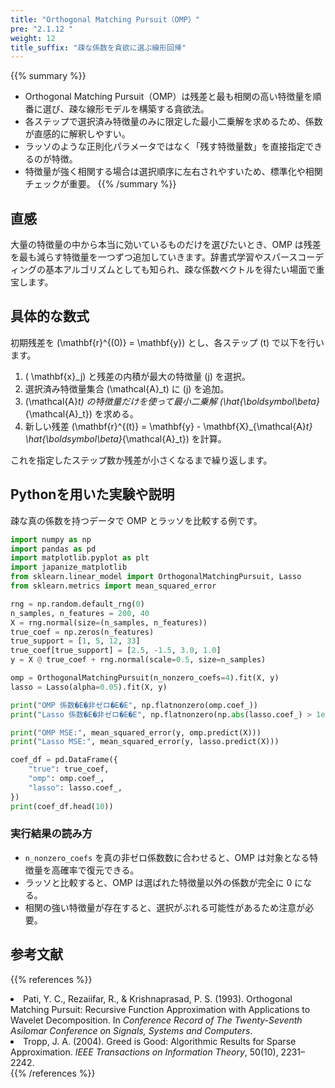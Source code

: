 ```yaml
---
title: "Orthogonal Matching Pursuit（OMP）"
pre: "2.1.12 "
weight: 12
title_suffix: "疎な係数を貪欲に選ぶ線形回帰"
---
```


{{% summary %}}
- Orthogonal Matching Pursuit（OMP）は残差と最も相関の高い特徴量を順番に選び、疎な線形モデルを構築する貪欲法。
- 各ステップで選択済み特徴量のみに限定した最小二乗解を求めるため、係数が直感的に解釈しやすい。
- ラッソのような正則化パラメータではなく「残す特徴量数」を直接指定できるのが特徴。
- 特徴量が強く相関する場合は選択順序に左右されやすいため、標準化や相関チェックが重要。
{{% /summary %}}

## 直感
大量の特徴量の中から本当に効いているものだけを選びたいとき、OMP は残差を最も減らす特徴量を一つずつ追加していきます。辞書式学習やスパースコーディングの基本アルゴリズムとしても知られ、疎な係数ベクトルを得たい場面で重宝します。

## 具体的な数式
初期残差を \(\mathbf{r}^{(0)} = \mathbf{y}\) とし、各ステップ \(t\) で以下を行います。

1. \( \mathbf{x}_j\) と残差の内積が最大の特徴量 \(j\) を選択。
2. 選択済み特徴量集合 \(\mathcal{A}_t\) に \(j\) を追加。
3. \(\mathcal{A}_t\) の特徴量だけを使って最小二乗解 \(\hat{\boldsymbol\beta}_{\mathcal{A}_t}\) を求める。
4. 新しい残差 \(\mathbf{r}^{(t)} = \mathbf{y} - \mathbf{X}_{\mathcal{A}_t} \hat{\boldsymbol\beta}_{\mathcal{A}_t}\) を計算。

これを指定したステップ数か残差が小さくなるまで繰り返します。

## Pythonを用いた実験や説明
疎な真の係数を持つデータで OMP とラッソを比較する例です。

```python
import numpy as np
import pandas as pd
import matplotlib.pyplot as plt
import japanize_matplotlib
from sklearn.linear_model import OrthogonalMatchingPursuit, Lasso
from sklearn.metrics import mean_squared_error

rng = np.random.default_rng(0)
n_samples, n_features = 200, 40
X = rng.normal(size=(n_samples, n_features))
true_coef = np.zeros(n_features)
true_support = [1, 5, 12, 33]
true_coef[true_support] = [2.5, -1.5, 3.0, 1.0]
y = X @ true_coef + rng.normal(scale=0.5, size=n_samples)

omp = OrthogonalMatchingPursuit(n_nonzero_coefs=4).fit(X, y)
lasso = Lasso(alpha=0.05).fit(X, y)

print("OMP 係数�E�非ゼロ�E�E", np.flatnonzero(omp.coef_))
print("Lasso 係数�E�非ゼロ�E�E", np.flatnonzero(np.abs(lasso.coef_) > 1e-6))

print("OMP MSE:", mean_squared_error(y, omp.predict(X)))
print("Lasso MSE:", mean_squared_error(y, lasso.predict(X)))

coef_df = pd.DataFrame({
    "true": true_coef,
    "omp": omp.coef_,
    "lasso": lasso.coef_,
})
print(coef_df.head(10))
```

### 実行結果の読み方
- `n_nonzero_coefs` を真の非ゼロ係数数に合わせると、OMP は対象となる特徴量を高確率で復元できる。
- ラッソと比較すると、OMP は選ばれた特徴量以外の係数が完全に 0 になる。
- 相関の強い特徴量が存在すると、選択がぶれる可能性があるため注意が必要。

## 参考文献
{{% references %}}
<li>Pati, Y. C., Rezaiifar, R., &amp; Krishnaprasad, P. S. (1993). Orthogonal Matching Pursuit: Recursive Function Approximation with Applications to Wavelet Decomposition. In <i>Conference Record of The Twenty-Seventh Asilomar Conference on Signals, Systems and Computers</i>.</li>
<li>Tropp, J. A. (2004). Greed is Good: Algorithmic Results for Sparse Approximation. <i>IEEE Transactions on Information Theory</i>, 50(10), 2231–2242.</li>
{{% /references %}}
